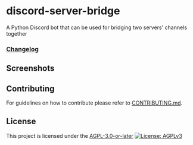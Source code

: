 # discord-server-bridge 

A Python Discord bot that can be used for bridging two servers' channels together

### [Changelog](./CHANGELOG)

## Screenshots

## Contributing

For guidelines on how to contribute please refer to [CONTRIBUTING.md](./CONTRIBUTING.md).

## License
This project is licensed under the [AGPL-3.0-or-later](https://www.gnu.org/licenses/agpl-3.0.html)
[![License: AGPLv3](https://www.gnu.org/graphics/agplv3-with-text-162x68.png)](https://www.gnu.org/licenses/agpl-3.0.html)
